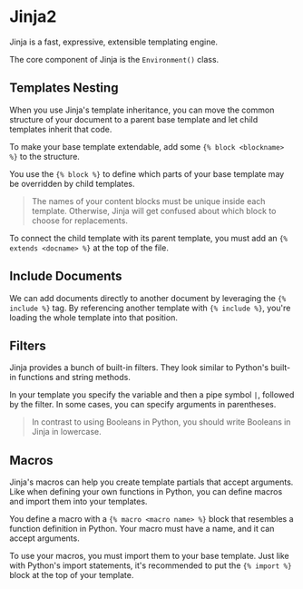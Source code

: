 # Jinja2

Jinja is a fast, expressive, extensible templating engine.

The core component of Jinja is the `Environment()` class.

## Templates Nesting

When you use Jinja's template inheritance, you can move the common structure of 
your document to a parent base template and let child templates inherit that code.

To make your base template extendable, add some `{% block <blockname> %}` to the structure.

You use the `{% block %}` to define which parts of your base template may be 
overridden by child templates.

> The names of your content blocks must be unique inside each template. 
> Otherwise, Jinja will get confused about which block to choose for replacements.

To connect the child template with its parent template, you must add an 
`{% extends <docname> %}` at the top of the file.

## Include Documents

We can add documents directly to another document by leveraging the `{% include %}` tag. 
By referencing another template with `{% include %}`, you're loading the whole template into that position.

## Filters

Jinja provides a bunch of built-in filters. They look similar to Python's 
built-in functions and string methods.

In your template you specify the variable and then a pipe symbol `|`, 
followed by the filter. In some cases, you can specify arguments in parentheses.

> In contrast to using Booleans in Python, you should write Booleans in Jinja in lowercase.

## Macros

Jinja's macros can help you create template partials that accept arguments. 
Like when defining your own functions in Python, you can define macros and 
import them into your templates.

You define a macro with a `{% macro <macro name> %}` block that resembles a 
function definition in Python. Your macro must have a name, and it can accept arguments.

To use your macros, you must import them to your base template. 
Just like with Python's import statements, it's recommended to put the 
`{% import %}` block at the top of your template.
